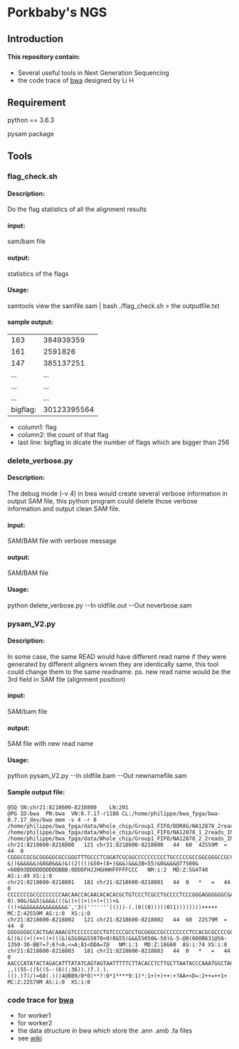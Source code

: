 # Porkbaby's NGS

## Introduction
#### This repository contain:
-    Several useful tools in Next Generation Sequencing
-    the code trace of [bwa](https://github.com/lh3/bwa) designed by Li H
## Requirement
python == 3.6.3


pysam package

## Tools

### flag_check.sh

#### Description:
Do the flag statistics of all the alignment results

#### input:
 sam/bam file

#### output:
statistics of the flags
#### Usage:
samtools view the samfile.sam | bash ./flag_check.sh > the outputfile.txt

#### sample output:
|||
|-----------|------------|
|163|384939359|
|161|2591826|
|147|385137251|
|...|...|
|...|...|
|...|...|
|bigflag:|30123395564|

     
     

- column1: flag 
- column2: the count of that flag 
- last line: bigflag in dicate the number of flags which are bigger than 256 

### delete_verbose.py

#### Description:
The debug mode (-v 4) in bwa would create several verbose information in output SAM file, this python program could delete those verbose information and output clean SAM file. 
#### input:
 SAM/BAM file with verbose message

#### output:
 SAM/BAM file 
#### Usage:
python delete_verbose.py --In oldfile.out --Out noverbose.sam

### pysam_V2.py

#### Description:
In some case, the same READ would have different read name if they were generated by different aligners wvwn they are identically same, this tool could change them to the same readname.
ps. new read name would be the 3rd field in SAM file (alignment position)
#### input:
 SAM/bam file

#### output:
SAM file with new read name
#### Usage:
python pysam_V2.py --In oldfile.bam --Out newnamefile.sam

#### Sample output file: 


```
@SQ	SN:chr21:8218600-8218800	LN:201
@PG	ID:bwa	PN:bwa	VN:0.7.17-r1188	CL:/home/philippe/bwa_fpga/bwa-0.7.17_dev/bwa mem -v 4 -r 8 /home/philippe/bwa_fpga/data/Whole_chip/Group1_FIFO/DDR8G/NA12878_2reads_INDEL_chr21_g1.fa /home/philippe/bwa_fpga/data/Whole_chip/Group1_FIFO/NA12878_1_2reads_INDEL_chr21_g1.fastq /home/philippe/bwa_fpga/data/Whole_chip/Group1_FIFO/NA12878_2_2reads_INDEL_chr21_g1.fastq
chr21:8218600-8218800	121	chr21:8218600-8218800	44	60	42S59M	=	44	0	CGGGCCGCGCGGGGGCGCCGGGTTTGCCCTCGGATCGCGGCCCCCCCCCCTGCCCCCGCCGGCGGGCCGCCCCCCCCTCCACGCGCCCCGCGCGCGCGGGA	&))&&&&&&)&0&0&&&)&((2((()&50+(8+)&&&)&&&3B<55)&0&&&&@77500&<60B93DDDDDDDDDDBBB:0DDDFHJJHGHHHFFFFFCCC	NM:i:2	MD:Z:5G4T48	AS:i:49	XS:i:0
chr21:8218600-8218801	181	chr21:8218600-8218801	44	0	*	=	44	0	CCCCCCCGCCCCCCCCCAACAACCACAACACACACGCTGTCCCTCGCCTGCCCCTCCCGGGAGGGGGGCGAGAAAAACCACACCAACACCACCCCCAAAAA	0).90&)&&5)&&&&(((&((+((+((+(+())+&(((+&&&&&&&&&&&&&&&','3(('''''''(()))-(.(0((0)))))0)1))))))))+++++	MC:Z:42S59M	AS:i:0	XS:i:0
chr21:8218600-8218802	121	chr21:8218600-8218802	44	60	22S79M	=	44	0	GGGGGGGCCACTGACAAACGTCCCCCCGCCTGTCCCCGCCTGCGGGCCGCCCCCCCCTCCACGCGCCCCGCGCGCGCGGGAGGGCGCGTGCCCCGCCGCGC	&))&((+((++((+(((&)&5&9&&55878<0)0&55)&&&55050&-50)&-5-@8(600B631@56-1350-30-BB?=7;6?<A;<=A;81<DDA=7@	NM:i:1	MD:Z:18G60	AS:i:74	XS:i:0
chr21:8218600-8218803	181	chr21:8218600-8218803	44	0	*	=	44	0	AACCCATATACTAGACATTTATATCAGTAGTAATTTTTCTTACACCTCTTGCTTAATACCCAAATGGCTAGAAGGATTGTGGGGCTCCTCTTTCAAGGTCT	,,((55-((5((5--(6((;36)).)7.).).(().)7)/)=68(.)))4@BB9/0*0)**?:0*1****9:1)*:1+)+)++:+?AA+<D=:2++=++1+	MC:Z:22S79M	AS:i:0	XS:i:0

```


### code trace for [bwa](https://github.com/lh3/bwa)
-    for worker1
-    for worker2
-    the data structure in bwa which store the .ann .amb .fa files 
-    see [wiki](https://github.com/porkbaby/NGS/wiki)
